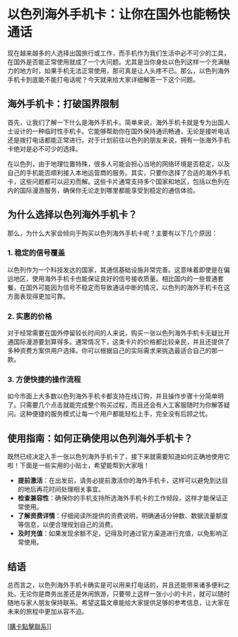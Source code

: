 # 以色列海外手机卡：让你在国外也能畅快通话

现在越来越多的人选择出国旅行或工作，而手机作为我们生活中必不可少的工具，在国外是否能正常使用就成了一个大问题。尤其是当你身处以色列这样一个充满魅力的地方时，如果手机无法正常使用，那可真是让人头疼不已。那么，以色列海外手机卡到底能不能打电话呢？今天就来给大家详细解答一下这个问题。

## 海外手机卡：打破国界限制

首先，让我们了解一下什么是海外手机卡。简单来说，海外手机卡就是专为出国人士设计的一种临时性手机卡。它能够帮助你在国外保持通讯畅通，无论是接听电话还是拨打电话都能正常进行。对于计划前往以色列的朋友来说，拥有一张海外手机卡绝对是必不可少的选择。

在以色列，由于地理位置特殊，很多人可能会担心当地的网络环境是否稳定，以及自己的手机能否顺利接入本地运营商的服务。其实，只要你选择了合适的海外手机卡，这些问题都可以迎刃而解。这些卡片通常支持多个国家和地区，包括以色列在内的国际漫游服务，确保你无论走到哪里都能享受到稳定的通信体验。

## 为什么选择以色列海外手机卡？

那么，为什么大家会倾向于购买以色列海外手机卡呢？主要有以下几个原因：

### 1. 稳定的信号覆盖
以色列作为一个科技发达的国家，其通信基础设施非常完善。这意味着即使是在偏远地区，使用海外手机卡也能保证良好的信号接收质量。相比国内的一些普通套餐，在国外可能因为信号不稳定而导致通话中断的情况，以色列的海外手机卡在这方面表现得更加可靠。

### 2. 实惠的价格
对于经常需要在国外停留较长时间的人来说，购买一张以色列海外手机卡无疑比开通国际漫游要划算得多。通常情况下，这类卡片的价格都比较亲民，并且还提供了多种资费方案供用户选择。你可以根据自己的实际需求来挑选最适合自己的那一款。

### 3. 方便快捷的操作流程
如今市面上大多数以色列海外手机卡都支持在线订购，并且操作步骤十分简单明了。只需要几个点击就能完成整个购买过程，而且还会有人工客服随时为你解答疑问。这种便捷的服务模式让每一个用户都能轻松上手，完全没有后顾之忧。

## 使用指南：如何正确使用以色列海外手机卡？

既然已经决定入手一张以色列海外手机卡了，接下来就需要知道如何正确地使用它啦！下面是一些实用的小贴士，希望能帮到大家哦！

- **提前激活**：在出发前，请务必提前激活你的海外手机卡，这样可以避免到达目的地后再花时间处理相关事宜。
- **检查兼容性**：确保你的手机支持所选海外手机卡的工作频段，这样才能保证正常使用。
- **了解资费详情**：仔细阅读所提供的资费说明，明确通话分钟数、数据流量额度等信息，以便合理规划自己的消费。
- **及时充值**：如果发现余额不足，记得及时通过官方渠道进行充值，以免影响正常使用。

## 结语

总而言之，以色列海外手机卡确实是可以用来打电话的，并且还能带来诸多便利之处。无论你是商务出差还是休闲旅游，只要带上这样一张小小的卡片，就可以随时随地与家人朋友保持联系。希望这篇文章能给大家提供足够的参考信息，让大家在未来的旅程中更加从容不迫。

[[購卡點擊聯系](https://t.me/s/esim1088)]]